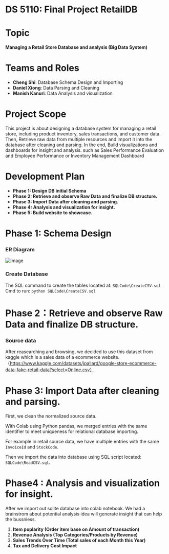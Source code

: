 # DS 5110: Final Project RetailDB

# Topic 
**Managing a Retail Store Database and analysis (Big Data System)**

# Teams and Roles
- **Cheng Shi**: Database Schema Design and Importing
- **Daniel Xiong**: Data Parsing and Cleaning
- **Manish Kanuri**: Data Analysis and visualization

# Project Scope
This project is about designing a database system for managing a retail store, including product inventory,
sales transactions, and customer data. Then, Retrieve raw data from multiple resources and import it into the database after
cleaning and parsing. In the end, Build visualizations and dashboards for insight and analysis. such as Sales
Performance Evaluation and Employee Performance or Inventory Management Dashboard

# Development Plan
- **Phase 1: Design DB initial Schema** 
- **Phase 2: Retrieve and observe Raw Data and finalize DB structure.**
- **Phase 3: Import Data after cleaning and parsing.**
- **Phase 4: Analysis and visualization for insight.**
- **Phase 5: Build website to showcase.**

# Phase 1: Schema Design
### ER Diagram
![image](https://github.com/user-attachments/assets/5b78824e-0a02-49d9-ae34-5bb77afdd995)

### Create Database
The SQL command to create the tables located at: `SQLCode\CreateCSV.sql`  
Cmd to run: `python SQLCode\CreateCSV.sql`

# Phase 2：Retrieve and observe Raw Data and finalize DB structure.
### Source data
After reasearching and browsing, we decided to use this dataset from kaggle which is a sales data of a ecommerce website.  
（https://www.kaggle.com/datasets/jpallard/google-store-ecommerce-data-fake-retail-data?select=Online.csv）

# Phase 3: Import Data after cleaning and parsing.
First, we clean the normalized source data. 

With Colab using Python pandas, we merged entries with the same identifier to meet uniqueness for relational database importing. 

For example in retail source data, we have multiple entries with the same `InvoiceId` and `StockCode`.

Then we import the data into database using SQL script located: `SQLCode\ReadCSV.sql`.

# Phase4 : Analysis and visualization for insight.
After we import out sqlite database into colab notebook. We had a brainstrom about potential analysis idea will generate insight that can help the bussniess.

1. **Item poplarity (Order item base on Amount of transaction)**
2. **Revenue Analysis (Top Categories/Products by Revenue)**
3. **Sales Trends Over Time (Total sales of each Month this Year)**
4. **Tax and Delivery Cost Impact**





